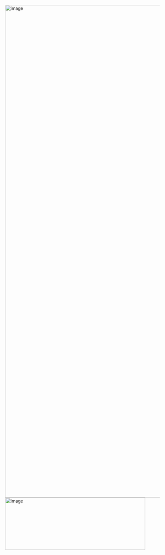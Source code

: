 <img width="714" height="1599" alt="image" src="https://github.com/user-attachments/assets/eb2ab995-a417-49eb-b9c6-49d542fb1769" />

<img width="456" height="169" alt="image" src="https://github.com/user-attachments/assets/855f15df-9279-4a5d-bbe8-db3c5d489321" />

